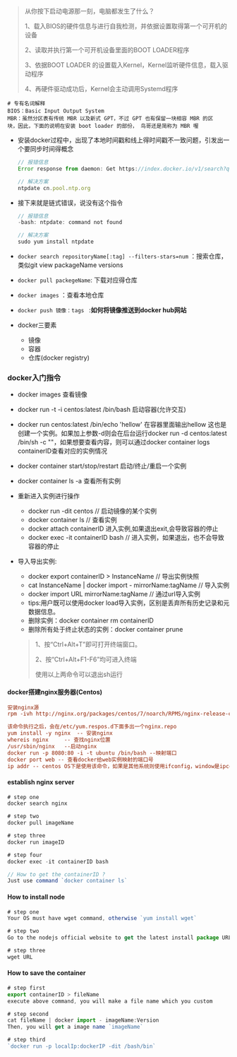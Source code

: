 > 从你按下启动电源那一刻，电脑都发生了什么？
>
> 1、载入BIOS的硬件信息与进行自我检测，并依据设置取得第一个可开机的设备
>
> 2、读取并执行第一个可开机设备里面的BOOT LOADER程序
>
> 3、依据BOOT LOADER 的设置载入Kernel，Kernel监听硬件信息，载入驱动程序
>
> 4、再硬件驱动成功后，Kernel会主动调用Systemd程序

```shell
# 专有名词解释
BIOS：Basic Input Output System
MBR：虽然分区表有传统 MBR 以及新式 GPT，不过 GPT 也有保留一块相容 MBR 的区
块，因此，下面的说明在安装 boot loader 的部份， 鸟哥还是简称为 MBR 喔
```



- 安装docker过程中，出现了本地时间戳和线上得时间戳不一致问题，引发出一个要同步时间得概念

  ```javascript
  // 报错信息
  Error response from daemon: Get https://index.docker.io/v1/search?q=centos: x509: certificate has expired or is not yet valid
  
  // 解决方案
  ntpdate cn.pool.ntp.org
  ```

  

- 接下来就是链式错误，说没有这个指令

  ```javascript
  // 报错信息
  -bash: ntpdate: command not found
  
  // 解决方案
  sudo yum install ntpdate
  ```

  

- `docker search repositoryName[:tag] --filters-stars=num`   ：搜索仓库，类似git view packageName versions

- `docker pull packegeName`: 下载对应得仓库

- `docker images` ：查看本地仓库

- `docker push 镜像：tags `  :**如何将镜像推送到docker hub网站**

- docker三要素

  - 镜像
  - 容器
  - 仓库(docker registry)

### docker入门指令

- docker images  查看镜像

- docker run -t -i centos:latest /bin/bash 启动容器(允许交互)

- docker run centos:latest /bin/echo 'hellow' 在容器里面输出hellow 这也是创建一个实例。如果加上参数-d则会在后台运行docker run -d centos:latest /bin/sh -c ""，如果想要查看内容，则可以通过docker container logs containerID查看对应的实例情况

- docker container start/stop/restart 启动/终止/重启一个实例

- docker container ls -a 查看所有实例

- 重新进入实例进行操作

  - docker run -dit centos  // 启动镜像的某个实例
  - docker container ls // 查看实例
  - docker attach containerID 进入实例,如果退出exit,会导致容器的停止
  - docker exec -it containerID bash // 进入实例，如果退出，也不会导致容器的停止

- 导入导出实例: 

  - docker export containerID > InstanceName  // 导出实例快照
  - cat InstanceName | docker import - mirrorName:tagName  // 导入实例
  - docker import URL mirrorName:tagName // 通过url导入实例
  - tips:用户既可以使用docker load导入实例，区别是丢弃所有历史记录和元数据信息。
  - 删除实例：docker container rm containerID
  - 删除所有处于终止状态的实例：docker container prune

  > 1、按“Ctrl+Alt+T”即可打开终端窗口。
  >
  > 2、按“Ctrl+Alt+F1-F6”均可进入终端
  >
  > 使用以上两命令可以退出sh运行



#### docker搭建nginx服务器(Centos)

```ini
安装nginx源
rpm -ivh http://nginx.org/packages/centos/7/noarch/RPMS/nginx-release-centos-7-0.el7.ngx.noarch.rpm

该命令执行之后，会在/etc/yum.respos.d下面多出一个nginx.repo
yum install -y nginx  -- 安装nginx
whereis nginx     -- 查找nginx位置
/usr/sbin/nginx   --启动nginx
docker run -p 8080:80 -i -t ubuntu /bin/bash --映射端口
docker port web -- 查看docker给web实例映射的端口号
ip addr -- centos OS下是使用该命令，如果是其他系统则使用ifconfig，window是ipconfig,在里面找到对应的ip，然后配合docker映射的端口号即可访问nginx.一般都是ens33这个,如果不确定的话可以在cmd里面进行ping，ping通则ok
```

#### establish nginx server

```javascript
# step one
docker search nginx

# step two
docker pull imageName

# step three
docker run imageID

# step four
docker exec -it containerID bash

// How to get the containerID ?
Just use command `docker container ls`
```



#### How to install node

```javascript
# step one
Your OS must have wget command, otherwise `yum install wget`

# step two 
Go to the nodejs official website to get the latest install package URL.

# step three
wget URL
```



#### How to save the container 

```javascript
# step first
export containerID > fileName
execute above command, you will make a file name which you custom

# step second
cat fileName | docker import - imageName:Version
Then, you will get a image name `imageName`

# step third 
`docker run -p localIp:dockerIP -dit /bash/bin`
```

